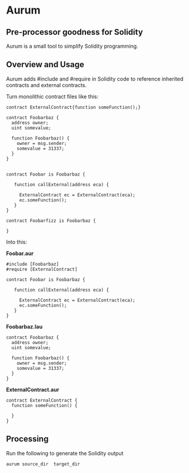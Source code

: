 # Aurum 
## Pre-processor goodness for Solidity 

Aurum is a small tool to simplify Solidity programming. 

## Overview and Usage

Aurum adds #include and #require in Solidity code to reference inherited contracts and external contracts.


Turn monolithic contract files like this:

```
contract ExternalContract{function someFunction();}

contract Foobarbaz {
  address owner;
  uint somevalue;

  function Foobarbaz() {
    owner = msg.sender;
    somevalue = 31337;
  }
}


contract Foobar is Foobarbaz {

   function callExternal(address eca) {

     ExternalContract ec = ExternalContract(eca);
     ec.someFunction();
   }
}

contract Foobarfizz is Foobarbaz {

}
```

Into this:

**Foobar.aur**

```
#include [Foobarbaz]
#require [ExternalContract]

contract Foobar is Foobarbaz {

   function callExternal(address eca) {

     ExternalContract ec = ExternalContract(eca);
     ec.someFunction();
   }
}
```

**Foobarbaz.lau**
```
contract Foobarbaz {
  address owner;
  uint somevalue;

  function Foobarbaz() {
    owner = msg.sender;
    somevalue = 31337;
  }
}
```

**ExternalContract.aur**

```
contract ExternalContract {
  function someFunction() {

  }
}
```

## Processing

Run the following to generate the Solidity output

```
aurum source_dir  target_dir
```




